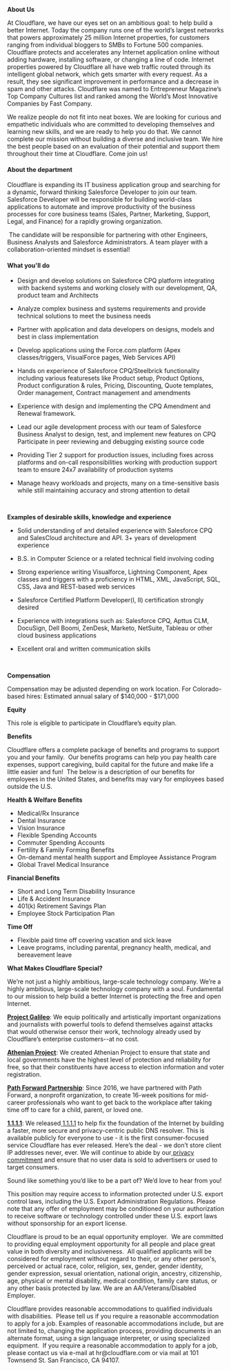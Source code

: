 <div class="content-intro">
	<div><strong>About Us</strong></div>
	<div>
		<p><span style="font-weight: 400;">At Cloudflare, we have our eyes set on an ambitious goal: to help build a better Internet. Today the company runs one of the world’s largest networks that powers approximately 25 million Internet properties, for customers ranging from individual bloggers to SMBs to Fortune 500 companies. Cloudflare protects and accelerates any Internet application online without adding hardware, installing software, or changing a line of code. Internet properties powered by Cloudflare all have web traffic routed through its intelligent global network, which gets smarter with every request. As a result, they see significant improvement in performance and a decrease in spam and other attacks. Cloudflare was named to Entrepreneur Magazine’s Top Company Cultures list and ranked among the World’s Most Innovative Companies by Fast Company.</span><span style="font-weight: 400;">&nbsp;</span></p>
		<p><span style="font-weight: 400;">We realize people do not fit into neat boxes. We are looking for curious and empathetic individuals who are committed to developing themselves and learning new skills, and we are ready to help you do that. We cannot complete our mission without building a diverse and inclusive team. We hire the best people based on an evaluation of their potential and support them throughout their time at Cloudflare. Come join us!&nbsp;</span></p>
	</div>
</div>
<h4>About the department</h4>
<p><span style="font-weight: 400;">Cloudflare is expanding its IT business application group and searching for a dynamic, forward thinking Salesforce Developer to join our team. Salesforce Developer will be responsible for building world-class applications to automate and improve productivity of the business processes for core business teams (Sales, Partner, Marketing, Support, Legal, and Finance) for a rapidly growing organization.</span></p>
<p><span style="font-weight: 400;">&nbsp;</span><span style="font-weight: 400;">The candidate will be responsible for partnering with other Engineers, Business Analysts and Salesforce Administrators. A team player with a collaboration-oriented mindset is essential!</span></p>
<h4>What you'll do</h4>
<ul>
	<li>
		<p>Design and develop solutions on Salesforce CPQ platform integrating with backend systems and working closely with our development, QA, product team and Architects</p>
	</li>
	<li>
		<p>Analyze complex business and systems requirements and provide technical solutions to meet the business needs</p>
	</li>
	<li>
		<p>Partner with application and data developers on designs, models and best in class implementation</p>
	</li>
	<li>
		<p>Develop applications using the Force.com platform (Apex classes/triggers, VisualForce pages, Web Services API)</p>
	</li>
	<li>
		<p>Hands on experience of Salesforce CPQ/Steelbrick functionality including various featuresets like Product setup, Product Options, Product configuration &amp; rules, Pricing, Discounting, Quote templates, Order management, Contract management and amendments</p>
	</li>
	<li>
		<p>Experience with design and implementing the CPQ Amendment and Renewal framework.</p>
	</li>
	<li>
		<p>Lead our agile development process with our team of Salesforce Business Analyst to design, test, and implement new features on CPQ Participate in peer reviewing and debugging existing source code&nbsp;</p>
	</li>
	<li>
		<p>Providing Tier 2 support for production issues, including fixes across platforms and on-call responsibilities working with production support team to ensure 24x7 availability of production systems</p>
	</li>
	<li>
		<p>Manage heavy workloads and projects, many on a time-sensitive basis while still maintaining accuracy and strong attention to detail</p>
	</li>
</ul>
<p>&nbsp;</p>
<p><strong>Examples of desirable skills, knowledge and experience</strong></p>
<ul>
	<li>
		<p>Solid understanding of and detailed experience with Salesforce CPQ and SalesCloud architecture and API. 3+ years of development experience</p>
	</li>
	<li>
		<p>B.S. in Computer Science or a related technical field involving coding</p>
	</li>
	<li>
		<p>Strong experience writing Visualforce, Lightning Component, Apex classes and triggers with a proficiency in HTML, XML, JavaScript, SQL, CSS, Java and REST-based web services</p>
	</li>
	<li>
		<p>Salesforce Certified Platform Developer(I, II) certification strongly desired</p>
	</li>
	<li>
		<p>Experience with integrations such as: Salesforce CPQ, Apttus CLM, DocuSign, Dell Boomi, ZenDesk, Marketo, NetSuite, Tableau or other cloud business applications</p>
	</li>
	<li>
		<p>Excellent oral and written communication skills</p>
	</li>
</ul>
<p><span style="font-weight: 400;">&nbsp;</span></p>
<p><strong>Compensation</strong></p>
<p><span style="font-weight: 400;">Compensation may be adjusted depending on work location. For Colorado-based hires: Estimated annual salary of $<span data-sheets-value="{&quot;1&quot;:3,&quot;3&quot;:140000}" data-sheets-userformat="{&quot;2&quot;:515,&quot;3&quot;:{&quot;1&quot;:0},&quot;4&quot;:{&quot;1&quot;:2,&quot;2&quot;:15724527},&quot;12&quot;:0}">140,000</span> - $<span data-sheets-value="{&quot;1&quot;:3,&quot;3&quot;:171000}" data-sheets-userformat="{&quot;2&quot;:515,&quot;3&quot;:{&quot;1&quot;:0},&quot;4&quot;:{&quot;1&quot;:2,&quot;2&quot;:15724527},&quot;12&quot;:0}">171,000</span></span></p>
<p><strong>Equity</strong></p>
<p><span style="font-weight: 400;">This role is eligible to participate in Cloudflare’s equity plan.</span></p>
<p><strong>Benefits</strong></p>
<p><span style="font-weight: 400;">Cloudflare offers a complete package of benefits and programs to support you and your family.&nbsp; Our benefits programs can help you pay health care expenses, support caregiving, build capital for the future and make life a little easier and fun!&nbsp; The below is a description of our benefits for employees in the United States, and benefits may vary for employees based outside the U.S.</span></p>
<p><strong>Health &amp; Welfare Benefits</strong></p>
<ul>
	<li style="font-weight: 400;"><span style="font-weight: 400;">Medical/Rx Insurance</span></li>
	<li style="font-weight: 400;"><span style="font-weight: 400;">Dental Insurance</span></li>
	<li style="font-weight: 400;"><span style="font-weight: 400;">Vision Insurance</span></li>
	<li style="font-weight: 400;"><span style="font-weight: 400;">Flexible Spending Accounts</span></li>
	<li style="font-weight: 400;"><span style="font-weight: 400;">Commuter Spending Accounts</span></li>
	<li style="font-weight: 400;"><span style="font-weight: 400;">Fertility &amp; Family Forming Benefits</span></li>
	<li style="font-weight: 400;"><span style="font-weight: 400;">On-demand mental health support and Employee Assistance Program</span></li>
	<li style="font-weight: 400;"><span style="font-weight: 400;">Global Travel Medical Insurance</span></li>
</ul>
<p><strong>Financial Benefits</strong></p>
<ul>
	<li style="font-weight: 400;"><span style="font-weight: 400;">Short and Long Term Disability Insurance</span></li>
	<li style="font-weight: 400;"><span style="font-weight: 400;">Life &amp; Accident Insurance</span></li>
	<li style="font-weight: 400;"><span style="font-weight: 400;">401(k) Retirement Savings Plan</span></li>
	<li style="font-weight: 400;"><span style="font-weight: 400;">Employee Stock Participation Plan</span></li>
</ul>
<p><strong>Time Off</strong></p>
<ul>
	<li style="font-weight: 400;"><span style="font-weight: 400;">Flexible paid time off covering vacation and sick leave</span></li>
	<li style="font-weight: 400;"><span style="font-weight: 400;">Leave programs, including parental, pregnancy health, medical, and bereavement leave</span></li>
</ul>
<div class="content-conclusion">
	<p><strong>What Makes Cloudflare Special?</strong></p>
	<p><span style="font-weight: 400;">We’re not just a highly ambitious, large-scale technology company. We’re a highly ambitious, large-scale technology company with a soul. Fundamental to our mission to help build a better Internet is protecting the free and open Internet.</span></p>
	<p><a href="https://blog.cloudflare.com/protecting-free-expression-online/"><strong>Project Galileo</strong></a><span style="font-weight: 400;">: We equip politically and artistically important organizations and journalists with powerful tools to defend themselves against attacks that would otherwise censor their work, technology already used by Cloudflare’s enterprise customers--at no cost.</span></p>
	<p><strong><a href="https://www.cloudflare.com/athenian/">Athenian Project</a></strong><span style="font-weight: 400;">: We created Athenian Project to ensure that state and local governments have the highest level of protection and reliability for free, so that their constituents have access to election information and voter registration.</span></p>
	<p><a href="https://blog.cloudflare.com/tag/path-forward/"><strong>Path Forward Partnership</strong></a><span style="font-weight: 400;">: Since 2016, we have partnered with Path Forward, a nonprofit organization, to create 16-week positions for mid-career professionals who want to get back to the workplace after taking time off to care for a child, parent, or loved one.</span></p>
	<p><a href="https://1.1.1.1/"><strong>1.1.1.1</strong></a><span style="font-weight: 400;">: We released</span><a href="https://1.1.1.1/"> <span style="font-weight: 400;">1.1.1.1</span></a><span style="font-weight: 400;"> to help fix the foundation of the Internet by building a faster, more secure and privacy-centric public DNS resolver. This is available publicly for everyone to use - it is the first consumer-focused service Cloudflare has ever released. Here’s the deal - we don’t store client IP addresses never, ever. We will continue to abide by our</span><a href="https://developers.cloudflare.com/1.1.1.1/privacy/public-dns-resolver"> privacy commitment</a><span style="font-weight: 400;"> and ensure that no user data is sold to advertisers or used to target consumers.</span></p>
	<p><span style="font-weight: 400;">Sound like something you’d like to be a part of? We’d love to hear from you!</span></p>
	<p><span style="font-weight: 400;">This position may require access to information protected under U.S. export control laws, including the U.S. Export Administration Regulations. Please note that any offer of employment may be conditioned on your authorization to receive software or technology controlled under these U.S. export laws without sponsorship for an export license.</span></p>
	<p><span style="font-weight: 400;">Cloudflare is proud to be an equal opportunity employer. &nbsp;We are committed to providing equal employment opportunity for all people and place great value in both diversity and inclusiveness. &nbsp;All qualified applicants will be considered for employment without regard to their, or any other person's, perceived or actual</span> <span style="font-weight: 400;">race, color, religion, sex, gender, gender identity, gender expression, sexual orientation, national origin, ancestry, citizenship, age, physical or mental disability, medical condition, family care status, or any other basis protected by law. </span><span style="font-weight: 400;">We are an AA/Veterans/Disabled Employer.</span></p>
	<p><span style="font-weight: 400;">Cloudflare provides reasonable accommodations to qualified individuals with disabilities. &nbsp;Please tell us if you require a reasonable accommodation to apply for a job. Examples of reasonable accommodations include, but are not limited to, changing the application process, providing documents in an alternate format, using a sign language interpreter, or using specialized equipment. &nbsp;If you require a reasonable accommodation to apply for a job, please contact us via e-mail at </span><span style="font-weight: 400;">hr@cloudflare.com</span><span style="font-weight: 400;"> or via mail at 101 Townsend St. San Francisco, CA 94107.</span></p>
</div>